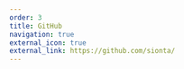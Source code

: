 ```yaml
---
order: 3
title: GitHub
navigation: true
external_icon: true
external_link: https://github.com/sionta/
---
```

